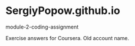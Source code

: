 # SergiyPopow.github.io
module-2-coding-assignment

Exercise answers for Coursera. Old account name.
